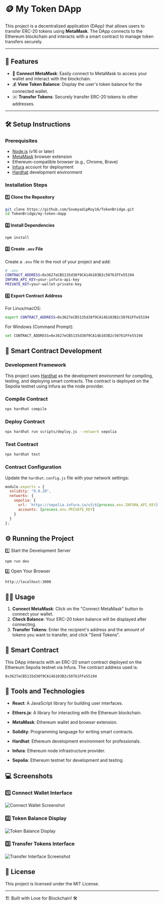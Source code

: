 # 🪙 My Token DApp

This project is a decentralized application (DApp) that allows users to transfer ERC-20 tokens using **MetaMask**. The DApp connects to the Ethereum blockchain and interacts with a smart contract to manage token transfers securely.

---

## 🚀 Features

- 🔗 **Connect MetaMask**: Easily connect to MetaMask to access your wallet and interact with the blockchain.
- 💰 **View Token Balance**: Display the user's token balance for the connected wallet.
- ✉️ **Transfer Tokens**: Securely transfer ERC-20 tokens to other addresses.

---

## 🛠️ Setup Instructions

### Prerequisites

- [Node.js](https://nodejs.org/) (v16 or later)
- [MetaMask](https://metamask.io/) browser extension
- Ethereum-compatible browser (e.g., Chrome, Brave)
- [Infura](https://infura.io/) account for deployment
- [Hardhat](https://hardhat.org/) development environment

### Installation Steps

#### 1️⃣ Clone the Repository
```bash
git clone https://github.com/SoumyadipRoy16/TokenBridge.git
cd TokenBridge/my-token-dapp
```

#### 2️⃣ Install Dependencies
```bash
npm install
```

#### 3️⃣ Create `.env` File
Create a `.env` file in the root of your project and add:
```bash
# .env
CONTRACT_ADDRESS=0x3627eCB5135d38f9CA14b103B2c50761FFe55194
INFURA_API_KEY=your-infura-api-key
PRIVATE_KEY=your-wallet-private-key
```

#### 4️⃣ Export Contract Address
For Linux/macOS:
```bash
export CONTRACT_ADDRESS=0x3627eCB5135d38f9CA14b103B2c50761FFe55194
```

For Windows (Command Prompt):
```bash
set CONTRACT_ADDRESS=0x3627eCB5135d38f9CA14b103B2c50761FFe55194
```

## 📜 Smart Contract Development

### Development Framework
This project uses [Hardhat](https://hardhat.org/) as the development environment for compiling, testing, and deploying smart contracts. The contract is deployed on the Sepolia testnet using Infura as the node provider.

### Compile Contract
```bash
npx hardhat compile
```

### Deploy Contract
```bash
npx hardhat run scripts/deploy.js --network sepolia
```

### Test Contract
```bash
npx hardhat test
```

### Contract Configuration
Update the `hardhat.config.js` file with your network settings:
```javascript
module.exports = {
  solidity: "0.8.20",
  networks: {
    sepolia: {
      url: `https://sepolia.infura.io/v3/${process.env.INFURA_API_KEY}`,
      accounts: [process.env.PRIVATE_KEY]
    }
  }
};
```

## ⚙️ Running the Project

1️⃣ Start the Development Server
```bash
npm run dev
```

2️⃣ Open Your Browser
```plaintext
http://localhost:3000
```

## 🧑‍💻 Usage

1. **Connect MetaMask**: Click on the "Connect MetaMask" button to connect your wallet.
2. **Check Balance**: Your ERC-20 token balance will be displayed after connecting.
3. **Transfer Tokens**: Enter the recipient's address and the amount of tokens you want to transfer, and click "Send Tokens".

## 📄 Smart Contract

This DApp interacts with an ERC-20 smart contract deployed on the Ethereum Sepolia testnet via Infura. The contract address used is:

```plaintext
0x3627eCB5135d38f9CA14b103B2c50761FFe55194
```

## 🧰 Tools and Technologies

* **React**: A JavaScript library for building user interfaces.
* **Ethers.js**: A library for interacting with the Ethereum blockchain.
* **MetaMask**: Ethereum wallet and browser extension.
* **Solidity**: Programming language for writing smart contracts.


* **Hardhat**: Ethereum development environment for professionals.
* **Infura**: Ethereum node infrastructure provider.
* **Sepolia**: Ethereum testnet for development and testing.

## 💻 Screenshots

### 1️⃣ Connect Wallet Interface

![Connect Wallet Screenshot](https://github.com/user-attachments/assets/b96c6ea7-0e16-486a-82d9-895b9c708267)

### 2️⃣ Token Balance Display
![Token Balance Display](https://github.com/user-attachments/assets/a551521d-70e1-4964-9263-a8575db9ba43)

### 3️⃣ Transfer Tokens Interface
![Transfer Interface Screenshot](https://github.com/user-attachments/assets/f63aed8a-ab41-4839-957b-2727d7ff415f)

## 📝 License

This project is licensed under the MIT License.

---

🏗️ Built with Love for Blockchain! 🛠️

